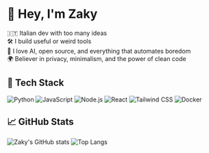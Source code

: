 # 👋 Hey, I'm Zaky

🇮🇹 Italian dev with too many ideas  
🛠️ I build useful or weird tools  
🤖 I love AI, open source, and everything that automates boredom  
🌍 Believer in privacy, minimalism, and the power of clean code

## 🧰 Tech Stack

![Python](https://img.shields.io/badge/Python-3776AB?style=for-the-badge&logo=python&logoColor=white)
![JavaScript](https://img.shields.io/badge/JavaScript-F7DF1E?style=for-the-badge&logo=javascript&logoColor=black)
![Node.js](https://img.shields.io/badge/Node.js-339933?style=for-the-badge&logo=nodedotjs&logoColor=white)
![React](https://img.shields.io/badge/React-61DAFB?style=for-the-badge&logo=react&logoColor=black)
![Tailwind CSS](https://img.shields.io/badge/Tailwind_CSS-38B2AC?style=for-the-badge&logo=tailwind-css&logoColor=white)
![Docker](https://img.shields.io/badge/Docker-2496ED?style=for-the-badge&logo=docker&logoColor=white)

## 📈 GitHub Stats

![Zaky's GitHub stats](https://github-readme-stats.vercel.app/api?username=zakyy9&show_icons=true&theme=radical)
![Top Langs](https://github-readme-stats.vercel.app/api/top-langs/?username=zakyy9&layout=compact&theme=radical)
